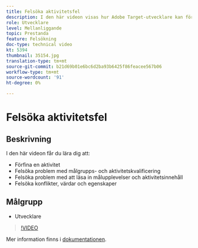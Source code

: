 ```yaml
---
title: Felsöka aktivitetsfel
description: I den här videon visas hur Adobe Target-utvecklare kan förfina en aktivitet, felsöka problem med målgrupps- och aktivitetskvalificering, felsöka Target-upplevelser och problem med inläsning av aktivitetsinnehåll samt felsöka konflikter, värdar och egenskaper.
role: Utvecklare
level: Mellanliggande
topic: Prestanda
feature: Felsökning
doc-type: technical video
kt: 5394
thumbnail: 35154.jpg
translation-type: tm+mt
source-git-commit: b21d69b01e6bc6d2ba93b6425f86feacee567b06
workflow-type: tm+mt
source-wordcount: '91'
ht-degree: 0%

---
```



# Felsöka aktivitetsfel

## Beskrivning

I den här videon får du lära dig att:

* Förfina en aktivitet
* Felsöka problem med målgrupps- och aktivitetskvalificering
* Felsöka problem med att läsa in målupplevelser och aktivitetsinnehåll
* Felsöka konflikter, värdar och egenskaper

## Målgrupp

* Utvecklare

>[!VIDEO](https://video.tv.adobe.com/v/35154/?quality=12)

Mer information finns i [dokumentationen](https://docs.adobe.com/content/help/en/target/using/troubleshoot/troubleshooting-target.html).
